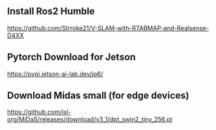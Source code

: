 ## Install Ros2 Humble

https://github.com/Strroke21/V-SLAM-with-RTABMAP-and-Realsense-D4XX

## Pytorch Download for Jetson

https://pypi.jetson-ai-lab.dev/jp6/


## Download Midas small (for edge devices)
https://github.com/isl-org/MiDaS/releases/download/v3_1/dpt_swin2_tiny_256.pt